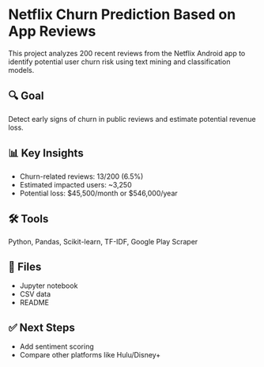 ﻿# Netflix Churn Prediction Based on App Reviews

This project analyzes 200 recent reviews from the Netflix Android app to identify potential user churn risk using text mining and classification models.

## 🔍 Goal
Detect early signs of churn in public reviews and estimate potential revenue loss.

## 📊 Key Insights
- Churn-related reviews: 13/200 (6.5%)
- Estimated impacted users: ~3,250
- Potential loss: $45,500/month or $546,000/year

## 🛠 Tools
Python, Pandas, Scikit-learn, TF-IDF, Google Play Scraper

## 📁 Files
- Jupyter notebook
- CSV data
- README

## ✅ Next Steps
- Add sentiment scoring
- Compare other platforms like Hulu/Disney+
